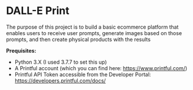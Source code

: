 # DALL-E Print

The purpose of this project is to build a basic ecommerce platform that enables users to receive user prompts, generate images based on those prompts, and then create physical products with the results

**Prequisites:**
- Python 3.X (I used 3.7.7 to set this up)
- A Printful account (which you can find here: https://www.printful.com/)
- Printful API Token accessible from the Developer Portal: https://developers.printful.com/docs/